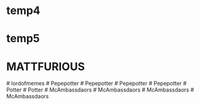 # temp4
# temp5
# MATTFURIOUS
#   l o r d o f m e m e s  
 #   P e p e p o t t e r  
 #   P e p e p o t t e r  
 #   P e p e p o t t e r  
 #   P e p e p o t t e r  
 #   P o t t e r  
 #   P o t t e r  
 #   M c A m b a s s d a o r s  
 #   M c A m b a s s d a o r s  
 #   M c A m b a s s d a o r s  
 #   M c A m b a s s d a o r s  
 